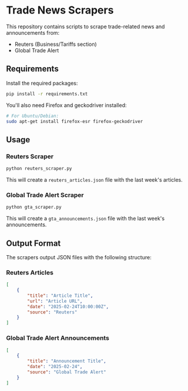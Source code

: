 # Trade News Scrapers

This repository contains scripts to scrape trade-related news and announcements from:
- Reuters (Business/Tariffs section)
- Global Trade Alert

## Requirements

Install the required packages:
```bash
pip install -r requirements.txt
```

You'll also need Firefox and geckodriver installed:
```bash
# For Ubuntu/Debian:
sudo apt-get install firefox-esr firefox-geckodriver
```

## Usage

### Reuters Scraper
```bash
python reuters_scraper.py
```
This will create a `reuters_articles.json` file with the last week's articles.

### Global Trade Alert Scraper
```bash
python gta_scraper.py
```
This will create a `gta_announcements.json` file with the last week's announcements.

## Output Format

The scrapers output JSON files with the following structure:

### Reuters Articles
```json
[
    {
        "title": "Article Title",
        "url": "Article URL",
        "date": "2025-02-24T10:00:00Z",
        "source": "Reuters"
    }
]
```

### Global Trade Alert Announcements
```json
[
    {
        "title": "Announcement Title",
        "date": "2025-02-24",
        "source": "Global Trade Alert"
    }
]
```
